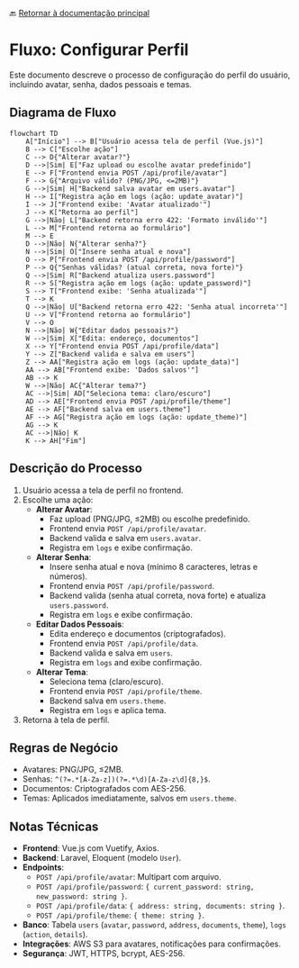 🔙 [Retornar à documentação principal](../../README.md)

# Fluxo: Configurar Perfil

Este documento descreve o processo de configuração do perfil do usuário, incluindo avatar, senha, dados pessoais e temas.

## Diagrama de Fluxo

```mermaid
flowchart TD
    A["Início"] --> B["Usuário acessa tela de perfil (Vue.js)"]
    B --> C["Escolhe ação"]
    C --> D{"Alterar avatar?"}
    D -->|Sim| E["Faz upload ou escolhe avatar predefinido"]
    E --> F["Frontend envia POST /api/profile/avatar"]
    F --> G{"Arquivo válido? (PNG/JPG, <=2MB)"}
    G -->|Sim| H["Backend salva avatar em users.avatar"]
    H --> I["Registra ação em logs (ação: update_avatar)"]
    I --> J["Frontend exibe: 'Avatar atualizado'"]
    J --> K["Retorna ao perfil"]
    G -->|Não| L["Backend retorna erro 422: 'Formato inválido'"]
    L --> M["Frontend retorna ao formulário"]
    M --> E
    D -->|Não| N{"Alterar senha?"}
    N -->|Sim| O["Insere senha atual e nova"]
    O --> P["Frontend envia POST /api/profile/password"]
    P --> Q{"Senhas válidas? (atual correta, nova forte)"}
    Q -->|Sim| R["Backend atualiza users.password"]
    R --> S["Registra ação em logs (ação: update_password)"]
    S --> T["Frontend exibe: 'Senha atualizada'"]
    T --> K
    Q -->|Não| U["Backend retorna erro 422: 'Senha atual incorreta'"]
    U --> V["Frontend retorna ao formulário"]
    V --> O
    N -->|Não| W{"Editar dados pessoais?"}
    W -->|Sim| X["Edita: endereço, documentos"]
    X --> Y["Frontend envia POST /api/profile/data"]
    Y --> Z["Backend valida e salva em users"]
    Z --> AA["Registra ação em logs (ação: update_data)"]
    AA --> AB["Frontend exibe: 'Dados salvos'"]
    AB --> K
    W -->|Não| AC{"Alterar tema?"}
    AC -->|Sim| AD["Seleciona tema: claro/escuro"]
    AD --> AE["Frontend envia POST /api/profile/theme"]
    AE --> AF["Backend salva em users.theme"]
    AF --> AG["Registra ação em logs (ação: update_theme)"]
    AG --> K
    AC -->|Não| K
    K --> AH["Fim"]
```

## Descrição do Processo

1. Usuário acessa a tela de perfil no frontend.
2. Escolhe uma ação:
   - **Alterar Avatar**:
     - Faz upload (PNG/JPG, ≤2MB) ou escolhe predefinido.
     - Frontend envia `POST /api/profile/avatar`.
     - Backend valida e salva em `users.avatar`.
     - Registra em `logs` e exibe confirmação.
   - **Alterar Senha**:
     - Insere senha atual e nova (mínimo 8 caracteres, letras e números).
     - Frontend envia `POST /api/profile/password`.
     - Backend valida (senha atual correta, nova forte) e atualiza `users.password`.
     - Registra em `logs` e exibe confirmação.
   - **Editar Dados Pessoais**:
     - Edita endereço e documentos (criptografados).
     - Frontend envia `POST /api/profile/data`.
     - Backend valida e salva em `users`.
     - Registra em `logs` and exibe confirmação.
   - **Alterar Tema**:
     - Seleciona tema (claro/escuro).
     - Frontend envia `POST /api/profile/theme`.
     - Backend salva em `users.theme`.
     - Registra em `logs` e aplica tema.
3. Retorna à tela de perfil.

## Regras de Negócio

- Avatares: PNG/JPG, ≤2MB.
- Senhas: `^(?=.*[A-Za-z])(?=.*\d)[A-Za-z\d]{8,}$`.
- Documentos: Criptografados com AES-256.
- Temas: Aplicados imediatamente, salvos em `users.theme`.

## Notas Técnicas

- **Frontend**: Vue.js com Vuetify, Axios.
- **Backend**: Laravel, Eloquent (modelo `User`).
- **Endpoints**:
  - `POST /api/profile/avatar`: Multipart com arquivo.
  - `POST /api/profile/password`: `{ current_password: string, new_password: string }`.
  - `POST /api/profile/data`: `{ address: string, documents: string }`.
  - `POST /api/profile/theme`: `{ theme: string }`.
- **Banco**: Tabela `users` (`avatar`, `password`, `address`, `documents`, `theme`), `logs` (`action`, `details`).
- **Integrações**: AWS S3 para avatares, notificações para confirmações.
- **Segurança**: JWT, HTTPS, bcrypt, AES-256.